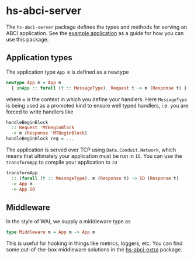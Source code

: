 # hs-abci-server

The `hs-abci-server` package defines the types and methods for serving an ABCI application. See
the [example application](https://github.com/f-o-a-m/kepler/tree/master/hs-abci-example) as a guide for how you can use this package.

## Application types
The application type `App m` is defined as a newtype

```haskell
newtype App m = App m
  { unApp :: forall (t :: MessageType). Request t -> m (Response t) } 
```

where `m` is the context in which you define your handlers. Here `MessageType` is being used as a promoted kind to ensure well
typed handlers, i.e. you are forced to write handlers like

```haskell
handleBeginBlock
  :: Request 'MTBeginBlock
  -> m (Response 'MTBeginBlock)
handleBeginBlock req = ...
```

The application is served over TCP using `Data.Conduit.Network`, which means that ultimately your application must be run
in `IO`. You can use the `transformApp` to compile your application to `IO`

```haskell
transformApp
  :: (forall (t :: MessageType). m (Response t) -> IO (Response t)
  -> App m
  -> App IO
```

## Middleware
In the style of WAI, we supply a middleware type as

```haskell
type Middleware m = App m -> App m
```

This is useful for hooking in things like metrics, loggers, etc. You can find some out-of-the-box middleware solutions in
the [hs-abci-extra](https://github.com/f-o-a-m/kepler/tree/master/hs-abci-extra) package.

